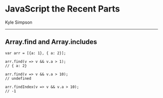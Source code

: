 # JavaScript the Recent Parts
Kyle Simpson
___

## Array.find and Array.includes

```
var arr = [{a: 1}, { a: 2}];

arr.find(v => v && v.a > 1);
// { a: 2}

arr.find(v => v && v.a > 10);
// undefined

arr.findIndex(v => v && v.a > 10);
// -1

```